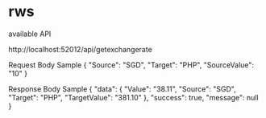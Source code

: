 # rws

available API

http://localhost:52012/api/getexchangerate

Request Body Sample
{
"Source": "SGD",
"Target": "PHP",
"SourceValue": "10"
}

Response Body Sample
{
    "data": {
        "Value": "38.11",
        "Source": "SGD",
        "Target": "PHP",
        "TargetValue": "381.10"
    },
    "success": true,
    "message": null
}
